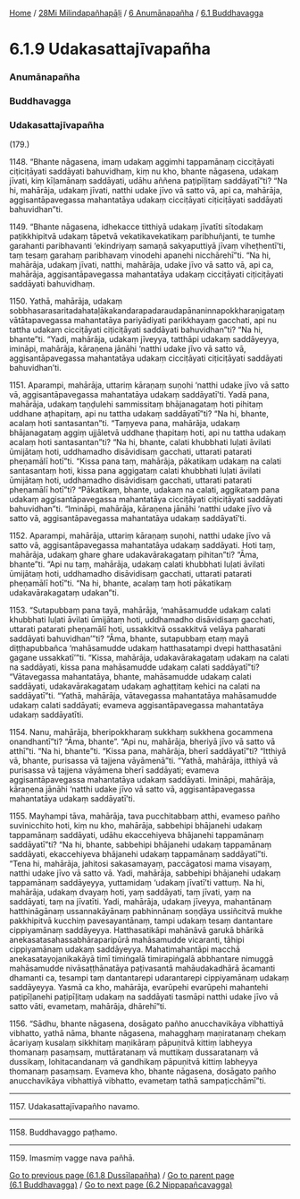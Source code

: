 
[Home](/) / [28Mi Milindapañhapāḷi](../../../28Mi.md) / [6 Anumānapañha](../../6.md) / [6.1 Buddhavagga](../6.1.md)

# 6.1.9 Udakasattajīvapañha

### Anumānapañha

### Buddhavagga

### Udakasattajīvapañha

(179.)

1148\. “Bhante nāgasena, imaṃ udakaṃ aggimhi tappamānaṃ cicciṭāyati ciṭiciṭāyati saddāyati bahuvidhaṃ, kiṃ nu kho, bhante nāgasena, udakaṃ jīvati, kiṃ kīḷamānaṃ saddāyati, udāhu aññena paṭipīḷitaṃ saddāyatī”ti? “Na hi, mahārāja, udakaṃ jīvati, natthi udake jīvo vā satto vā, api ca, mahārāja, aggisantāpavegassa mahantatāya udakaṃ cicciṭāyati ciṭiciṭāyati saddāyati bahuvidhan”ti.

1149\. “Bhante nāgasena, idhekacce titthiyā udakaṃ jīvatīti sītodakaṃ paṭikkhipitvā udakaṃ tāpetvā vekatikavekatikaṃ paribhuñjanti, te tumhe garahanti paribhavanti ‘ekindriyaṃ samaṇā sakyaputtiyā jīvaṃ viheṭhentī’ti, taṃ tesaṃ garahaṃ paribhavaṃ vinodehi apanehi nicchārehī”ti. “Na hi, mahārāja, udakaṃ jīvati, natthi, mahārāja, udake jīvo vā satto vā, api ca, mahārāja, aggisantāpavegassa mahantatāya udakaṃ cicciṭāyati ciṭiciṭāyati saddāyati bahuvidhaṃ.

1150\. Yathā, mahārāja, udakaṃ sobbhasarasaritadahataḷākakandarapadaraudapānaninnapokkharaṇigataṃ vātātapavegassa mahantatāya pariyādiyati parikkhayaṃ gacchati, api nu tattha udakaṃ cicciṭāyati ciṭiciṭāyati saddāyati bahuvidhan”ti? “Na hi, bhante”ti. “Yadi, mahārāja, udakaṃ jīveyya, tatthāpi udakaṃ saddāyeyya, imināpi, mahārāja, kāraṇena jānāhi ‘natthi udake jīvo vā satto vā, aggisantāpavegassa mahantatāya udakaṃ cicciṭāyati ciṭiciṭāyati saddāyati bahuvidhan’ti.

1151\. Aparampi, mahārāja, uttariṃ kāraṇaṃ suṇohi ‘natthi udake jīvo vā satto vā, aggisantāpavegassa mahantatāya udakaṃ saddāyatī’ti. Yadā pana, mahārāja, udakaṃ taṇḍulehi sammissitaṃ bhājanagataṃ hoti pihitaṃ uddhane aṭhapitaṃ, api nu tattha udakaṃ saddāyatī”ti? “Na hi, bhante, acalaṃ hoti santasantan”ti. “Taṃyeva pana, mahārāja, udakaṃ bhājanagataṃ aggiṃ ujjāletvā uddhane ṭhapitaṃ hoti, api nu tattha udakaṃ acalaṃ hoti santasantan”ti? “Na hi, bhante, calati khubbhati luḷati āvilati ūmijātaṃ hoti, uddhamadho disāvidisaṃ gacchati, uttarati patarati pheṇamālī hotī”ti. “Kissa pana taṃ, mahārāja, pākatikaṃ udakaṃ na calati santasantaṃ hoti, kissa pana aggigataṃ calati khubbhati luḷati āvilati ūmijātaṃ hoti, uddhamadho disāvidisaṃ gacchati, uttarati patarati pheṇamālī hotī”ti? “Pākatikaṃ, bhante, udakaṃ na calati, aggikataṃ pana udakaṃ aggisantāpavegassa mahantatāya cicciṭāyati ciṭiciṭāyati saddāyati bahuvidhan”ti. “Imināpi, mahārāja, kāraṇena jānāhi ‘natthi udake jīvo vā satto vā, aggisantāpavegassa mahantatāya udakaṃ saddāyatī’ti.

1152\. Aparampi, mahārāja, uttariṃ kāraṇaṃ suṇohi, natthi udake jīvo vā satto vā, aggisantāpavegassa mahantatāya udakaṃ saddāyati. Hoti taṃ, mahārāja, udakaṃ ghare ghare udakavārakagataṃ pihitan”ti? “Āma, bhante”ti. “Api nu taṃ, mahārāja, udakaṃ calati khubbhati luḷati āvilati ūmijātaṃ hoti, uddhamadho disāvidisaṃ gacchati, uttarati patarati pheṇamālī hotī”ti. “Na hi, bhante, acalaṃ taṃ hoti pākatikaṃ udakavārakagataṃ udakan”ti.

1153\. “Sutapubbaṃ pana tayā, mahārāja, ‘mahāsamudde udakaṃ calati khubbhati luḷati āvilati ūmijātaṃ hoti, uddhamadho disāvidisaṃ gacchati, uttarati patarati pheṇamālī hoti, ussakkitvā ossakkitvā velāya paharati saddāyati bahuvidhan’”ti? “Āma, bhante, sutapubbaṃ etaṃ mayā diṭṭhapubbañca ‘mahāsamudde udakaṃ hatthasatampi dvepi hatthasatāni gagane ussakkatī’”ti. “Kissa, mahārāja, udakavārakagataṃ udakaṃ na calati na saddāyati, kissa pana mahāsamudde udakaṃ calati saddāyatī”ti? “Vātavegassa mahantatāya, bhante, mahāsamudde udakaṃ calati saddāyati, udakavārakagataṃ udakaṃ aghaṭṭitaṃ kehici na calati na saddāyatī”ti. “Yathā, mahārāja, vātavegassa mahantatāya mahāsamudde udakaṃ calati saddāyati; evameva aggisantāpavegassa mahantatāya udakaṃ saddāyatīti.

1154\. Nanu, mahārāja, bheripokkharaṃ sukkhaṃ sukkhena gocammena onandhantī”ti? “Āma, bhante”. “Api nu, mahārāja, bheriyā jīvo vā satto vā atthī”ti. “Na hi, bhante”ti. “Kissa pana, mahārāja, bherī saddāyatī”ti? “Itthiyā vā, bhante, purisassa vā tajjena vāyāmenā”ti. “Yathā, mahārāja, itthiyā vā purisassa vā tajjena vāyāmena bherī saddāyati; evameva aggisantāpavegassa mahantatāya udakaṃ saddāyati. Imināpi, mahārāja, kāraṇena jānāhi ‘natthi udake jīvo vā satto vā, aggisantāpavegassa mahantatāya udakaṃ saddāyatī’ti.

1155\. Mayhampi tāva, mahārāja, tava pucchitabbaṃ atthi, evameso pañho suvinicchito hoti, kiṃ nu kho, mahārāja, sabbehipi bhājanehi udakaṃ tappamānaṃ saddāyati, udāhu ekaccehiyeva bhājanehi tappamānaṃ saddāyatī”ti? “Na hi, bhante, sabbehipi bhājanehi udakaṃ tappamānaṃ saddāyati, ekaccehiyeva bhājanehi udakaṃ tappamānaṃ saddāyatī”ti. “Tena hi, mahārāja, jahitosi sakasamayaṃ, paccāgatosi mama visayaṃ, natthi udake jīvo vā satto vā. Yadi, mahārāja, sabbehipi bhājanehi udakaṃ tappamānaṃ saddāyeyya, yuttamidaṃ ‘udakaṃ jīvatī’ti vattuṃ. Na hi, mahārāja, udakaṃ dvayaṃ hoti, yaṃ saddāyati, taṃ jīvati, yaṃ na saddāyati, taṃ na jīvatīti. Yadi, mahārāja, udakaṃ jīveyya, mahantānaṃ hatthināgānaṃ ussannakāyānaṃ pabhinnānaṃ soṇḍāya ussiñcitvā mukhe pakkhipitvā kucchiṃ pavesayantānaṃ, tampi udakaṃ tesaṃ dantantare cippiyamānaṃ saddāyeyya. Hatthasatikāpi mahānāvā garukā bhārikā anekasatasahassabhāraparipūrā mahāsamudde vicaranti, tāhipi cippiyamānaṃ udakaṃ saddāyeyya. Mahatimahantāpi macchā anekasatayojanikakāyā timī timiṅgalā timirapiṅgalā abbhantare nimuggā mahāsamudde nivāsaṭṭhānatāya paṭivasantā mahāudakadhārā ācamanti dhamanti ca, tesampi taṃ dantantarepi udarantarepi cippiyamānaṃ udakaṃ saddāyeyya. Yasmā ca kho, mahārāja, evarūpehi evarūpehi mahantehi paṭipīḷanehi paṭipīḷitaṃ udakaṃ na saddāyati tasmāpi natthi udake jīvo vā satto vāti, evametaṃ, mahārāja, dhārehī”ti.

1156\. “Sādhu, bhante nāgasena, dosāgato pañho anucchavikāya vibhattiyā vibhatto, yathā nāma, bhante nāgasena, mahagghaṃ maṇiratanaṃ chekaṃ ācariyaṃ kusalaṃ sikkhitaṃ maṇikāraṃ pāpuṇitvā kittiṃ labheyya thomanaṃ pasaṃsaṃ, muttāratanaṃ vā muttikaṃ dussaratanaṃ vā dussikaṃ, lohitacandanaṃ vā gandhikaṃ pāpuṇitvā kittiṃ labheyya thomanaṃ pasaṃsaṃ. Evameva kho, bhante nāgasena, dosāgato pañho anucchavikāya vibhattiyā vibhatto, evametaṃ tathā sampaṭicchāmī”ti.

---

1157\. Udakasattajīvapañho navamo.



---

1158\. Buddhavaggo paṭhamo.



---

1159\. Imasmiṃ vagge nava pañhā.



[Go to previous page (6.1.8 Dussīlapañha)](6.1.8.md) / [Go to parent page (6.1 Buddhavagga)](../6.1.md) / [Go to next page (6.2 Nippapañcavagga)](../6.2.md)



